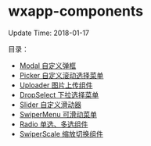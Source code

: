 # wxapp-components
Update Time: 2018-01-17

目录：
- [Modal 自定义弹框](https://github.com/lusssn/wxapp-components/tree/examples/components/modal)
- [Picker 自定义滚动选择菜单](https://github.com/lusssn/wxapp-components/tree/examples/components/picker)
- [Uploader 图片上传组件](https://github.com/lusssn/wxapp-components/tree/examples/components/uploader)
- [DropSelect 下拉选择菜单](https://github.com/lusssn/wxapp-components/tree/examples/components/dropSelect)
- [Slider 自定义滑动器](https://github.com/lusssn/wxapp-components/tree/examples/components/cpntSlider)
- [SwiperMenu 可滑动菜单](https://github.com/lusssn/wxapp-components/tree/examples/components/cpntSwiperMenu)
- [Radio 单选、多选组件](https://github.com/lusssn/wxapp-components/tree/examples/components/cpntRadio)
- [SwiperScale 缩放切换组件](https://github.com/lusssn/wxapp-components/tree/examples/components/cpntSwiperScale)
